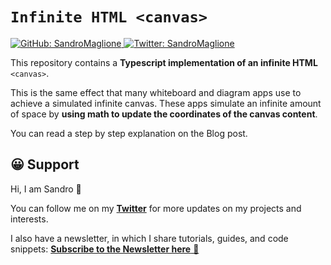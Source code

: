 # `Infinite HTML <canvas>`
<p>
  <a href="https://github.com/SandroMaglione">
    <img alt="GitHub: SandroMaglione" src="https://img.shields.io/github/followers/SandroMaglione?label=Follow&style=social" target="_blank" />
  </a>
  <a href="https://twitter.com/SandroMaglione">
    <img alt="Twitter: SandroMaglione" src="https://img.shields.io/twitter/follow/SandroMaglione.svg?style=social" target="_blank" />
  </a>
</p>

This repository contains a **Typescript implementation of an infinite HTML** `<canvas>`.

This is the same effect that many whiteboard and diagram apps use to achieve a simulated infinite canvas. These apps simulate an infinite amount of space by **using math to update the coordinates of the canvas content**.

You can read a step by step explanation on the Blog post.

## 😀 Support
Hi, I am Sandro 👋

You can follow me on my [**Twitter**](https://twitter.com/SandroMaglione) for more updates on my projects and interests.

I also have a newsletter, in which I share tutorials, guides, and code snippets: [**Subscribe to the Newsletter here** 📧](https://www.sandromaglione.com/newsletter)